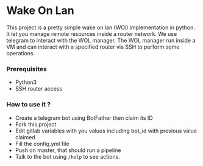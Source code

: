 # Wake On Lan
This project is a pretty simple wake on lan (WOl) implementation in python. It let you manage remote resources inside a router network. We use telegram to interact with the WOL manager. The WOL manager run inside a VM and can interact with a specified router via SSH to perform some operations.

### Prerequisites
- Python3 
- SSH router access

### How to use it ?
- Create a telegram bot using BotFather then claim its ID
- Fork this project
- Edit gitlab variables with you values including bot_id with previous value claimed
- Fill the config.yml file
- Push on master, that should run a pipeline
- Talk to the bot using `/help` to see actions.